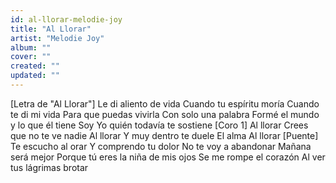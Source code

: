 ```yaml
---
id: al-llorar-melodie-joy
title: "Al Llorar"
artist: "Melodie Joy"
album: ""
cover: ""
created: ""
updated: ""
---
```


[Letra de "Al Llorar"]
Le di aliento de vida
Cuando tu espíritu moría
Cuando te di mi vida
Para que puedas vivirla
Con solo una palabra
Formé el mundo y lo que él tiene
Soy Yo quién todavía te sostiene
[Coro 1]
Al llorar
Crees que no te ve nadie
Al llorar
Y muy dentro te duele
El alma
Al llorar
[Puente]
Te escucho al orar
Y comprendo tu dolor
No te voy a abandonar
Mañana será mejor
Porque tú eres la niña de mis ojos
Se me rompe el corazón
Al ver tus lágrimas brotar